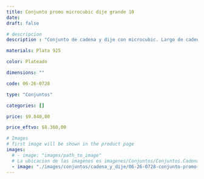 ```yaml
---
title: Conjunto promo microcubic dije grande 10
date: 
draft: false

# descripcion
description : "Conjunto de cadena y dije con microcubic. Largo de cadena 40, 45 o 50 cm a elección"

materials: Plata 925

color: Plateado

dimensions: ""

code: 06-26-0728

type: "Conjuntos"

categories: []

price: $9.840,00

price_eftvo: $8.360,00

# Images
# first image will be shown in the product page
images:
  # - image: "images/path_to_image"
  # La ubicacion de las imagenes es imagenes/Conjuntos/Conjuntos.Cadena y Dije/06-26-0728-conjunto-promo-microcubic-dije-grande-10
  - image: "./images/conjuntos/cadena_y_dije/06-26-0728-conjunto-promo-microcubic-dije-grande-10.jpg"
---
```

